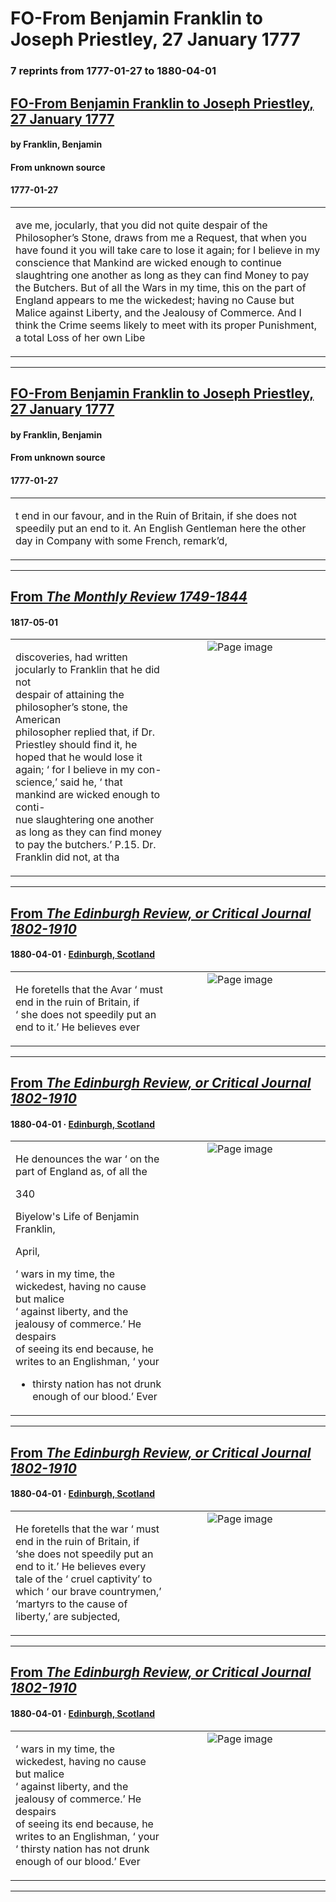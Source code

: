 
# FO-From Benjamin Franklin to Joseph Priestley, 27 January 1777

### 7 reprints from 1777-01-27 to 1880-04-01

## [FO-From Benjamin Franklin to Joseph Priestley, 27 January 1777](https://founders.archives.gov/documents/Franklin/01-23-02-0150)

#### by Franklin, Benjamin

#### From unknown source

#### 1777-01-27

<table style="width: 100%;"><tr><td style="width: 50%">

ave me, jocularly, that you did not quite despair of the Philosopher’s Stone, draws from me a Request, that when you have found it you will take care to lose it again; for I believe in my conscience that Mankind are wicked enough to continue slaughtring one another as long as they can find Money to pay the Butchers. But of all the Wars in my time, this on the part of England appears to me the wickedest; having no Cause but Malice against Liberty, and the Jealousy of Commerce. And I think the Crime seems likely to meet with its proper Punishment, a total Loss of her own Libe
</td></tr></table>

---

## [FO-From Benjamin Franklin to Joseph Priestley, 27 January 1777](https://founders.archives.gov/documents/Franklin/01-23-02-0150)

#### by Franklin, Benjamin

#### From unknown source

#### 1777-01-27

<table style="width: 100%;"><tr><td style="width: 50%">

t end in our favour, and in the Ruin of Britain, if she does not speedily put an end to it. An English Gentleman here the other day in Company with some French, remark’d,
</td></tr></table>

---

## [From _The Monthly Review 1749-1844_](https://archive.org/details/sim_the-monthly-review_1817-05_83/page/n19/mode/1up?view=theater)

#### 1817-05-01

<table style="width: 100%;"><tr><td style="width: 50%">

  
discoveries, had written jocularly to Franklin that he did not  
despair of attaining the philosopher’s stone, the American  
philosopher replied that, if Dr. Priestley should find it, he  
hoped that he would lose it again; ‘ for I believe in my con-  
science,’ said he, ‘ that mankind are wicked enough to conti-  
nue slaughtering one another as long as they can find money  
to pay the butchers.’ P.15. Dr. Franklin did not, at tha
</td><td style="width: 50%; max-height: 75%; margin: auto; display: block;">
<img alt="Page image" src="https://iiif.archive.org/iiif/sim_the-monthly-review_1817-05_83&#0036;19/pct:21.316360,71.846884,62.838570,10.796663/600,/0/default.jpg"/>
</td>
</tr></table>

---

## [From _The Edinburgh Review, or Critical Journal 1802-1910_](https://archive.org/details/sim_edinburgh-review-critical-journal_1880-04_151_310/page/n58/mode/1up?view=theater)

#### 1880-04-01 &middot; [Edinburgh, Scotland](http://dbpedia.org/resource/Edinburgh)

<table style="width: 100%;"><tr><td style="width: 50%">

  
He foretells that the Avar ‘ must end in the ruin of Britain, if  
‘ she does not speedily put an end to it.’ He believes ever
</td><td style="width: 50%; max-height: 75%; margin: auto; display: block;">
<img alt="Page image" src="https://iiif.archive.org/iiif/sim_edinburgh-review-critical-journal_1880-04_151_310&#0036;58/pct:11.963190,75.150784,67.740286,3.136309/600,/0/default.jpg"/>
</td>
</tr></table>

---

## [From _The Edinburgh Review, or Critical Journal 1802-1910_](https://archive.org/details/sim_edinburgh-review-critical-journal_1880-04_151_310/page/n58/mode/1up?view=theater)

#### 1880-04-01 &middot; [Edinburgh, Scotland](http://dbpedia.org/resource/Edinburgh)

<table style="width: 100%;"><tr><td style="width: 50%">

  
He denounces the war ‘ on the part of England as, of all the  
  
340  
  
Biyelow&#x27;s Life of Benjamin Franklin,  
  
April,  
  
‘ wars in my time, the wickedest, having no cause but malice  
‘ against liberty, and the jealousy of commerce.’ He despairs  
of seeing its end because, he writes to an Englishman, ‘ your  
  
* thirsty nation has not drunk enough of our blood.’ Ever
</td><td style="width: 50%; max-height: 75%; margin: auto; display: block;">
<img alt="Page image" src="https://iiif.archive.org/iiif/sim_edinburgh-review-critical-journal_1880-04_151_310&#0036;58/pct:12.218814,82.840772,67.126789,1.658625/600,/0/default.jpg"/>
</td>
</tr></table>

---

## [From _The Edinburgh Review, or Critical Journal 1802-1910_](https://archive.org/details/sim_edinburgh-review-critical-journal_1880-04_151_310_0/page/n58/mode/1up?view=theater)

#### 1880-04-01 &middot; [Edinburgh, Scotland](http://dbpedia.org/resource/Edinburgh)

<table style="width: 100%;"><tr><td style="width: 50%">

  
He foretells that the war ‘ must end in the ruin of Britain, if  
‘she does not speedily put an end to it.’ He believes every  
tale of the ‘ cruel captivity’ to which ‘ our brave countrymen,’  
‘martyrs to the cause of liberty,’ are subjected, 
</td><td style="width: 50%; max-height: 75%; margin: auto; display: block;">
<img alt="Page image" src="https://iiif.archive.org/iiif/sim_edinburgh-review-critical-journal_1880-04_151_310_0&#0036;58/pct:13.480885,75.575758,66.750503,6.333333/600,/0/default.jpg"/>
</td>
</tr></table>

---

## [From _The Edinburgh Review, or Critical Journal 1802-1910_](https://archive.org/details/sim_edinburgh-review-critical-journal_1880-04_151_310_0/page/n59/mode/1up?view=theater)

#### 1880-04-01 &middot; [Edinburgh, Scotland](http://dbpedia.org/resource/Edinburgh)

<table style="width: 100%;"><tr><td style="width: 50%">

  
‘ wars in my time, the wickedest, having no cause but malice  
‘ against liberty, and the jealousy of commerce.’ He despairs  
of seeing its end because, he writes to an Englishman, ‘ your  
‘ thirsty nation has not drunk enough of our blood.’ Ever
</td><td style="width: 50%; max-height: 75%; margin: auto; display: block;">
<img alt="Page image" src="https://iiif.archive.org/iiif/sim_edinburgh-review-critical-journal_1880-04_151_310_0&#0036;59/pct:21.342685,13.001215,66.482966,6.257594/600,/0/default.jpg"/>
</td>
</tr></table>

---

